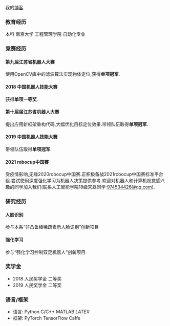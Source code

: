 我的[博客](https://blog.csdn.net/qq_43257640) 

### 教育经历

本科 南京大学 工程管理学院 自动化专业

### 竞赛经历

#### 第九届江苏省机器人大赛
使用OpenCV库中的滤波算法实现物体定位,获得**单项冠军**.
#### 2018 中国机器人技能大赛
获得**单项一等奖**.
#### 第十届届江苏省机器人大赛
提出应用新框架重构代码,大幅优化目标定位效果.带领队伍取得**单项冠军**.
#### 2019 中国机器人技能大赛
带领队伍取得**单项冠军**.
#### 2021 robocup中国赛
受疫情影响,无缘2020robocup中国赛.正积极备战2021robocup中国赛标准平台组.尝试使用深度强化学习为机器人决策提供参考.欢迎对机器人和计算机视觉感兴趣的同学加入我们(联系人工智能学院18级宋磊同学:974534426@qq.com).

### 研究经历
#### 人脸识别
参与本系“非凸鲁棒稀疏表示人脸识别”创新项目
#### 强化学习
参与“强化学习控制双足机器人”创新项目

### 奖学金
- 2018 人民奖学金 二等奖
- 2019 人民奖学金 二等奖
### 语言/框架
- 语言: Python C/C++ MATLAB _LATEX_
- 框架: PyTorch TensorFlow Caffe
